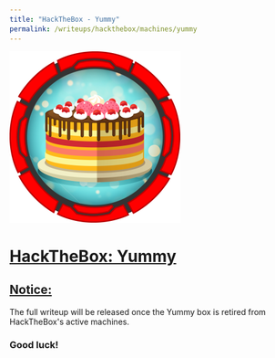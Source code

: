 ```yaml
---
title: "HackTheBox - Yummy"
permalink: /writeups/hackthebox/machines/yummy
---
```


![HackTheBox Yummy (Hard)](images/yummy.png)
<h1><ins>HackTheBox: Yummy</ins></h1>

<h2><ins>Notice:</ins></h2>
The full writeup will be released once the Yummy box is retired from HackTheBox's active machines.

### Good luck!